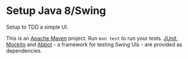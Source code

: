 # Setup Java 8/Swing

Setup to TDD a simple UI.

This is an [Apache Maven](https://maven.apache.org/) project. Run `mvn test` to run your tests. [JUnit](https://junit.org/junit5/), [Mockito](https://site.mockito.org/) and [Abbot](http://abbot.sourceforge.net/doc/overview.shtml) - a framework for testing Swing UIs - are provided as dependencies.
